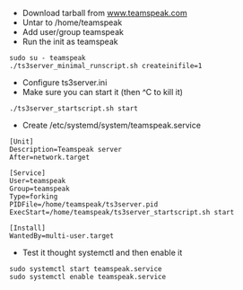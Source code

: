 - Download tarball from www.teamspeak.com
- Untar to /home/teamspeak
- Add user/group teamspeak
- Run the init as teamspeak

~~~
sudo su - teamspeak
./ts3server_minimal_runscript.sh createinifile=1
~~~

- Configure ts3server.ini
- Make sure you can start it (then ^C to kill it)

~~~
./ts3server_startscript.sh start
~~~

- Create /etc/systemd/system/teamspeak.service

~~~
[Unit]
Description=Teamspeak server
After=network.target

[Service]
User=teamspeak
Group=teamspeak
Type=forking
PIDFile=/home/teamspeak/ts3server.pid
ExecStart=/home/teamspeak/ts3server_startscript.sh start

[Install]
WantedBy=multi-user.target
~~~

- Test it thought systemctl and then enable it

~~~
sudo systemctl start teamspeak.service
sudo systemctl enable teamspeak.service
~~~
